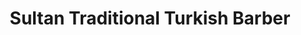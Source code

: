 ---
title: "Sultan Traditional Turkish Barber"
url: /tredegar/sultan-traditional-turkish-barber/
shop: hairdresser
---